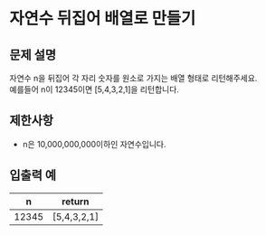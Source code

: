 # 자연수 뒤집어 배열로 만들기

## 문제 설명

자연수 n을 뒤집어 각 자리 숫자를 원소로 가지는 배열 형태로 리턴해주세요.  
예를들어 n이 12345이면 [5,4,3,2,1]을 리턴합니다.  


## 제한사항

- n은 10,000,000,000이하인 자연수입니다.


## 입출력 예

| n     | return      |
|-------|-------------|
| 12345 | [5,4,3,2,1] |
